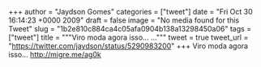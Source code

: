 
+++
author = "Jaydson Gomes"
categories = ["tweet"]
date = "Fri Oct 30 16:14:23 +0000 2009"
draft = false
image = "No media found for this Tweet"
slug = "1b2e810c884ca4c05afa0904b138a13298450a06"
tags = ["tweet"]
title = """Viro moda agora isso...  ..."""
tweet = true
tweet_url = "https://twitter.com/jaydson/status/5290983200"
+++
Viro moda agora isso...  http://migre.me/ag0k
